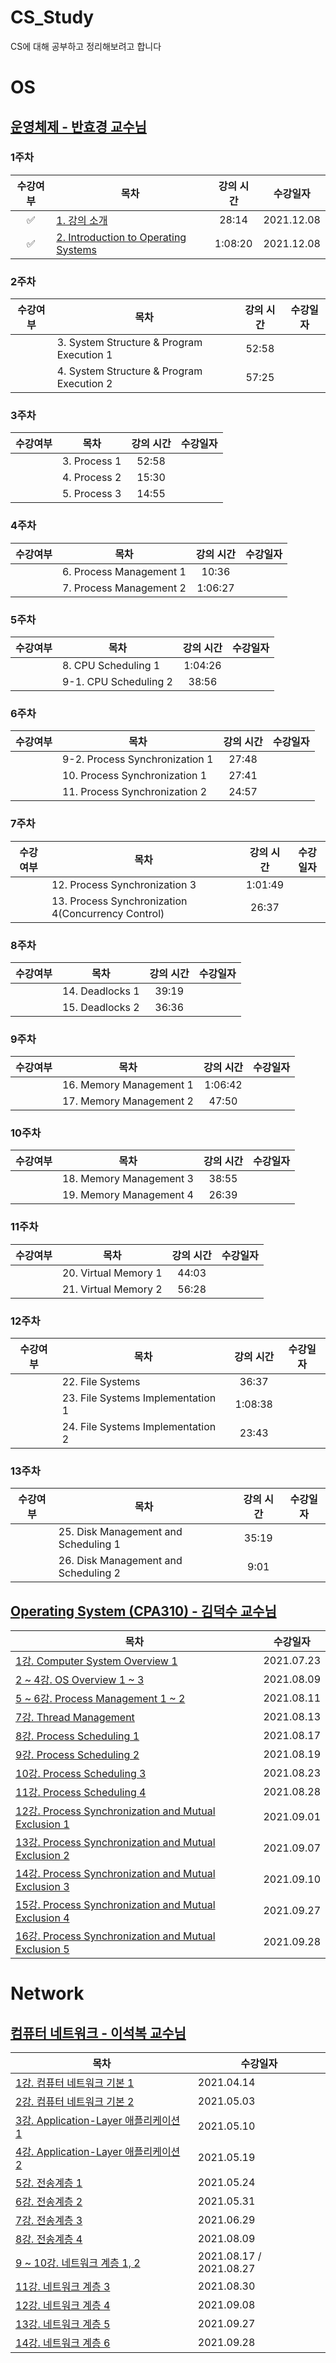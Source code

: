 # CS_Study

CS에 대해 공부하고 정리해보려고 합니다

# OS

## [운영체제 - 반효경 교수님](http://www.kocw.net/home/search/kemView.do?kemId=1046323)

### 1주차 

|수강여부|목차|강의 시간|수강일자|
|:---:|---|:---:|:---:|
|✅|[1. 강의 소개](https://github.com/ChaminLee/CS_Study/blob/main/OS/1.%20%EA%B0%95%EC%9D%98%20%EC%86%8C%EA%B0%9C.md)|28:14|2021.12.08|
|✅|[2. Introduction to Operating Systems](https://github.com/ChaminLee/CS_Study/blob/main/OS/2.%20Introduction%20to%20Operating%20Systems.md)|1:08:20|2021.12.08|

### 2주차 

|수강여부|목차|강의 시간|수강일자|
|:---:|---|:---:|:---:|
||3. System Structure & Program Execution 1|52:58| |
||4. System Structure & Program Execution 2|57:25| |

### 3주차 

|수강여부|목차|강의 시간|수강일자|
|:---:|---|:---:|:---:|
||3. Process 1|52:58| |
||4. Process 2|15:30| |
||5. Process 3|14:55| |

### 4주차 

|수강여부|목차|강의 시간|수강일자|
|:---:|---|:---:|:---:|
||6. Process Management 1|10:36| |
||7. Process Management 2|1:06:27| |


### 5주차 

|수강여부|목차|강의 시간|수강일자|
|:---:|---|:---:|:---:|
||8. CPU Scheduling 1|1:04:26| |
||9-1. CPU Scheduling 2|38:56| |


### 6주차 

|수강여부|목차|강의 시간|수강일자|
|:---:|---|:---:|:---:|
||9-2. Process Synchronization 1|27:48| |
||10. Process Synchronization 1|27:41| |
||11. Process Synchronization 2|24:57| |

### 7주차 

|수강여부|목차|강의 시간|수강일자|
|:---:|---|:---:|:---:|
||12. Process Synchronization 3|1:01:49| |
||13. Process Synchronization 4(Concurrency Control)|26:37| |


### 8주차 

|수강여부|목차|강의 시간|수강일자|
|:---:|---|:---:|:---:|
||14. Deadlocks 1|39:19| |
||15. Deadlocks 2|36:36| |

### 9주차 

|수강여부|목차|강의 시간|수강일자|
|:---:|---|:---:|:---:|
||16. Memory Management 1|1:06:42| |
||17. Memory Management 2|47:50| |

### 10주차 

|수강여부|목차|강의 시간|수강일자|
|:---:|---|:---:|:---:|
||18. Memory Management 3|38:55| |
||19. Memory Management 4|26:39| |

### 11주차 

|수강여부|목차|강의 시간|수강일자|
|:---:|---|:---:|:---:|
||20. Virtual Memory 1|44:03| |
||21. Virtual Memory 2|56:28| |

### 12주차 

|수강여부|목차|강의 시간|수강일자|
|:---:|---|:---:|:---:|
||22. File Systems|36:37| |
||23. File Systems Implementation 1|1:08:38| |
||24. File Systems Implementation 2|23:43| |

### 13주차 

|수강여부|목차|강의 시간|수강일자|
|:---:|---|:---:|:---:|
||25. Disk Management and Scheduling 1|35:19| ||
||26. Disk Management and Scheduling 2|9:01| ||

## [Operating System (CPA310) - 김덕수 교수님](https://www.youtube.com/playlist?list=PLBrGAFAIyf5rby7QylRc6JxU5lzQ9c4tN)

|목차|수강일자|
|--|--|
| [1강. Computer System Overview 1](https://leechamin.tistory.com/503) |2021.07.23|
| [2 ~ 4강. OS Overview 1 ~ 3](https://leechamin.tistory.com/508?category=1012929) |2021.08.09|
| [5 ~ 6강. Process Management 1 ~ 2](https://leechamin.tistory.com/516#%ED%--%--%EB%A-%-C%EC%--%B-%EC%-A%A-%EC%-D%--%--%EC%--%--%ED%--%-C)| 2021.08.11 |
| [7강. Thread Management](https://leechamin.tistory.com/517) |2021.08.13|
| [8강. Process Scheduling 1](https://leechamin.tistory.com/520)|2021.08.17|
| [9강. Process Scheduling 2](https://leechamin.tistory.com/525)|2021.08.19|
| [10강. Process Scheduling 3](https://leechamin.tistory.com/526)|2021.08.23|
| [11강. Process Scheduling 4](https://leechamin.tistory.com/530)|2021.08.28|
| [12강. Process Synchronization and Mutual Exclusion 1](https://leechamin.tistory.com/533)|2021.09.01|
| [13강. Process Synchronization and Mutual Exclusion 2](https://leechamin.tistory.com/537)|2021.09.07|
| [14강. Process Synchronization and Mutual Exclusion 3](https://leechamin.tistory.com/542)|2021.09.10|
| [15강. Process Synchronization and Mutual Exclusion 4](https://leechamin.tistory.com/544)|2021.09.27|
| [16강. Process Synchronization and Mutual Exclusion 5](https://leechamin.tistory.com/546)|2021.09.28|







# Network

## [컴퓨터 네트워크 - 이석복 교수님](http://www.kocw.net/home/cview.do?mty=p&kemId=1169634)

|목차|수강일자|
|--|--|
| [1강. 컴퓨터 네트워크 기본 1](https://leechamin.tistory.com/430) |2021.04.14|
| [2강. 컴퓨터 네트워크 기본 2](https://leechamin.tistory.com/440) |2021.05.03|
| [3강. Application-Layer 애플리케이션 1](https://leechamin.tistory.com/445) |2021.05.10|
| [4강. Application-Layer 애플리케이션 2](https://leechamin.tistory.com/447) |2021.05.19|
| [5강. 전송계층 1](https://leechamin.tistory.com/451) |2021.05.24|
| [6강. 전송계층 2](https://leechamin.tistory.com/454) |2021.05.31|
| [7강. 전송계층 3](https://leechamin.tistory.com/482) |2021.06.29|
| [8강. 전송계층 4](https://leechamin.tistory.com/511) |2021.08.09|
| [9 ~ 10강. 네트워크 계층 1, 2](https://leechamin.tistory.com/529) |2021.08.17 / 2021.08.27 |
| [11강. 네트워크 계층 3](https://leechamin.tistory.com/531) |2021.08.30|
| [12강. 네트워크 계층 4](https://leechamin.tistory.com/538) |2021.09.08|
| [13강. 네트워크 계층 5](https://leechamin.tistory.com/545) |2021.09.27|
| [14강. 네트워크 계층 6](https://leechamin.tistory.com/547) |2021.09.28|

